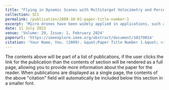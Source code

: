 ```yaml
---
title: "Flying in Dynamic Scenes with Multitarget Velocimetry and Perception-Enhanced Planning"
collection: SCI
permalink: /publication/2009-10-01-paper-title-number-1
excerpt: 'Micro drones have been widely applied in applications, such as aerial cinematography and environment exploration. Due to the presence of numerous demanding scenes, such as crowded obstacles and dynamic objects, remotely controlling a drone poses a significant challenge for humans. As a result, there is an urgent need for highly autonomous flight capabilities. This article presents a fully autonomous flight system in a complex dynamic environment, showing satisfactory performance in real-world tests, and outperforms the state-of-the-art works in both dynamic object perception, and flight safety and efficiency. A lightweight but effective multiobject velocimetry based on a cross-correlation algorithm and local points feature is proposed, with a robust image-based object classifier as the front end. Also, we plan the flight trajectory considering the camera's field of view and the uncertainty in the dynamic object's constant velocity model. At last, we further explore the benefits of vehicle's active yaw control for improving perception quality and flight safety.'
date: 11 July 2023
venue: 'Volume: 29, Issue: 1, February 2024'
paperurl: 'https://ieeexplore.ieee.org/abstract/document/10179014'
citation: 'Your Name, You. (2009). &quot;Paper Title Number 1.&quot; <i>Journal 1</i>. 1(1).'
---
```


The contents above will be part of a list of publications, if the user clicks the link for the publication than the contents of section will be rendered as a full page, allowing you to provide more information about the paper for the reader. When publications are displayed as a single page, the contents of the above "citation" field will automatically be included below this section in a smaller font.
